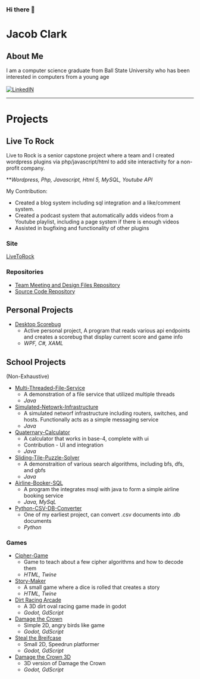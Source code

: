 ### Hi there 👋

# Jacob Clark

## About Me

I am a computer science graduate from Ball State University who has been interested in computers from a young age
<br>
<br>
[![LinkedIN](https://img.shields.io/badge/LinkedIn-0077B5?style=for-the-badge&logo=linkedin&logoColor=white)](https://www.linkedin.com/in/jacob-clark-63a71321b/)
<br>
<hr>

# Projects

## Live To Rock

Live to Rock is a senior capstone project where a team and I created wordpress plugins via php/javascript/html to add site interactivity for a non-profit company.

***Wordpress, Php, Javascript, Html 5, MySQL, Youtube API*

My Contribution: 
* Created a blog system including sql integration and a like/comment system.
* Created a podcast system that automatically adds videos from a Youtube playlist, including a page system if there is enough videos
* Assisted in bugfixing and functionality of other plugins

### Site
[LiveToRock](https://livetorock.org/)

### Repositories
* [Team Meeting and Design Files Repository](https://github.com/MichaelCrisci/Live-to-Rock)
* [Source Code Repository](https://github.com/MichaelCrisci/Live-to-Rock-Source-Code)

## Personal Projects

* [Desktop Scorebug](https://github.com/JClark-32/DesktopScorebug)
  * Active personal project, A program that reads various api endpoints and creates a scorebug that display current score and game info
  * *WPF, C#, XAML*
 
## School Projects
(Non-Exhaustive)
* [Multi-Threaded-File-Service](https://github.com/JClark-32/Multi-Threaded-File-Service)
  * A demonstration of a file service that utilized multiple threads
  * *Java*
* [Simulated-Netowrk-Infrastructure](https://github.com/ElaineUlsh/CS416_Project1)
  * A simulated networf infrastructure including routers, switches, and hosts. Functionally acts as a simple messaging service
  * *Java*
* [Quaternary-Calculator](https://github.com/kristhurman12/quaternary-calculator)
  * A calculator that works in base-4, complete with ui
  * Contribution - UI and integration
  * *Java*
* [Sliding-Tile-Puzzle-Solver](https://github.com/JClark-32/Sliding-Tile-Puzzle)
  * A demonstraition of various search algorithms, including bfs, dfs, and gbfs
  * *Java*
* [Airline-Booker-SQL](https://github.com/JClark-32/SQL-Airline-Bookings)
  * A program the integrates msql with java to form a simple airline booking service
  * *Java, MySqL*
* [Python-CSV-DB-Converter](https://github.com/JClark-32/Python-DB-CSV-Converter)
  * One of my earliest project, can convert .csv documents into .db documents
  * *Python*


### Games

* [Cipher-Game](https://github.com/JClark-32/Cipher-Game)
  * Game to teach about a few cipher algorithms and how to decode them
  * *HTML, Twine*
* [Story-Maker](https://github.com/JClark-32/Story_Maker)
  * A small game where a dice is rolled that creates a story
  * *HTML, Twine*
* [Dirt Racing Arcade](https://github.com/JClark-32/CS315-FinalProject)
  * A 3D dirt oval racing game made in godot
  * *Godot, GdScript*
* [Damage the Crown](https://github.com/JClark-32/CS315-Exercise-1)
  * Simple 2D, angry birds like game
  * *Godot, GdScript*
* [Steal the Breifcase](https://github.com/JClark-32/CS315-Exercise-2)
  * Small 2D, Speedrun platformer
  * *Godot, GdScript*
* [Damage the Crown 3D](https://github.com/JClark-32/CS315-Exercise-3)
  * 3D version of Damage the Crown
  * *Godot, GdScript* 
<!--
**JClark-32/JClark-32** is a ✨ _special_ ✨ repository because its `README.md` (this file) appears on your GitHub profile.

Here are some ideas to get you started:

- 🔭 I’m currently working on ...
- 🌱 I’m currently learning ...
- 👯 I’m looking to collaborate on ...
- 🤔 I’m looking for help with ...
- 💬 Ask me about ...
- 📫 How to reach me: ...
- 😄 Pronouns: ...
- ⚡ Fun fact: ...
-->

